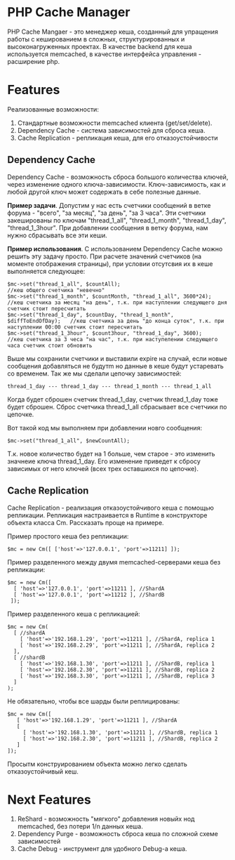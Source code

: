 PHP Cache Manager
=================

PHP Cache Mangaer - это менеджер кеша, созданный для упращения работы с кешированием в сложных, структурированных и высоконагруженных проектах.
В качестве backend для кеша используется memcached, в качестве интерфейса управления - расширение php.

# Features

Реализованные возможности:

1. Стандартные возможности memcached клиента (get/set/delete).
2. Dependency Cache - система зависимостей для сброса кеша.
3. Cache Replication - репликация кеша, для его отказоустойчивости

## Dependency Cache

Dependency Cache - возможность сброса большого количества ключей, через изменение одного ключа-зависимости. Ключ-зависимость, как и любой
другой ключ может содержать в себе полезные данные.

**Пример задачи**. Допустим у нас есть счетчики сообщений в ветке форума - "всего", "за месяц", "за день", "за 3 часа".
Эти счетчики закешированы по ключам "thread_1_all", "thread_1_month", "thread_1_day", "thread_1_3hour".
При добавлении сообщения в ветку форума, нам нужно сбрасывать все эти кеши.

**Пример использования**. С использованием Dependency Cache можно решить эту задачу просто. При расчете значений счетчиков (на моменте отображения страницы),
при условии отсутсвия их в кеше выполняется следующее:

    $mc->set("thread_1_all", $countAll);                                      //кеш общего счетчика "невечно"
    $mc->set("thread_1_month", $countMonth, "thread_1_all", 3600*24);         //кеш счетчика за месяц "на день", т.к. при наступлении следующего дня счетчик стоит пересчитать
    $mc->set("thread_1_day", $countDay, "thread_1_month", $diffToEndOfDay);   //кеш счетчика за день "до конца суток", т.к. при наступлении 00:00 счетчик стоит пересчитать
    $mc->set("thread_1_3hour", $count3hour, "thread_1_day", 3600);            //кеш счетчика за 3 чеса "на час", т.к. при наступелении следующего часа счетчик стоит обновить

Выше мы сохранили счетчики и выставили expire на случай, если новые сообщения добавляться не будутm но данные в кеше будут устаревать со временем. Так же мы сделали цепочку зависимостей:

    thread_1_day --- thread_1_day --- thread_1_month --- thread_1_all

Когда будет сброшен счетчик thread_1_day, счетчик thread_1_day тоже будет сброшен. Сброс счетчика thread_1_all сбрасывает все счетчики по цепочке.

Вот такой код мы выполняем при добавлении новго сообщения:

    $mc->set("thread_1_all", $newCountAll);

Т.к. новое количество будет на 1 больше, чем старое - это изменить значнеие ключа thread_1_day. Его изменение приведет к сбросу зависимых от него ключей (всех трех оставшихся по цепочке).

## Cache Replication

Cache Replication - реализация отказоустойчивого кеша с помощью репликации. Репликация настраивается в Runtime в конструкторе объекта класса Cm. Рассказать проще на примере.

Пример простого кеша без репликации:

    $mc = new Cm([ ['host'=>'127.0.0.1', 'port'=>11211] ]);

Пример разделенного между двумя memcached-серверами кеша без репликации:

    $mc = new Cm([ 
      [ 'host'=>'127.0.0.1', 'port'=>11211 ], //ShardA
      [ 'host'=>'127.0.0.1', 'port'=>11212 ], //ShardB
     ]);

Пример разделенного кеша с репликацией:

    $mc = new Cm(
      [ //shardA
        [ 'host'=>'192.168.1.29', 'port'=>11211 ], //ShardA, replica 1
        [ 'host'=>'192.168.2.29', 'port'=>11211 ], //ShardA, replica 2
      ],
      [ //shardB
        [ 'host'=>'192.168.1.30', 'port'=>11211 ], //ShardB, replica 1
        [ 'host'=>'192.168.2.30', 'port'=>11211 ], //ShardB, replica 2
        [ 'host'=>'192.168.3.30', 'port'=>11211 ], //ShardB, replica 3
      ]
    );

Не обязательно, чтобы все шарды были реплицированы:

    $mc = new Cm([
       [ 'host'=>'192.168.1.29', 'port'=>11211 ], //ShardA
       [
         [ 'host'=>'192.168.1.30', 'port'=>11211 ], //ShardB, replica 1
         [ 'host'=>'192.168.2.30', 'port'=>11211 ], //ShardB, replica 2
       ]
    ]);

Просытм конструированием объекта можно легко сделать отказоустойчивый кеш.

# Next Features

1. ReShard - возможность "мягкого" добавления новыйх нод memcached, без потери 1/n данных кеша.
2. Dependency Purge - возможность сброса кеша по сложной схеме зависимостей
3. Cache Debug - инструмент для удобного Debug-а кеша.
